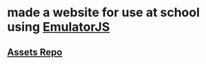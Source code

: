 # made a website for use at school using [EmulatorJS](https://github.com/emulatorjs/emulatorjs/)

## [Assets Repo](https://github.com/vincentborrego/assets)
